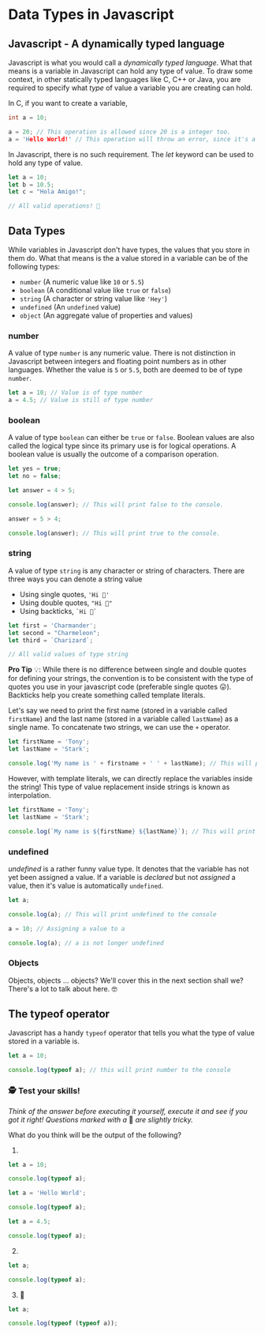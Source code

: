 # Data Types in Javascript

## Javascript - A dynamically typed language

Javascript is what you would call a *dynamically typed language*. What that means is a variable in Javascript can hold any type of value. To draw some context, in other statically typed languages like C, C++ or Java, you are required to specify what *type* of value a variable you are creating can hold.

In C, if you want to create a variable,

```C
int a = 10;

a = 20; // This operation is allowed since 20 is a integer too.
a = 'Hello World!' // This operation will throw an error, since it's a string
```

In Javascript, there is no such requirement. The *let* keyword can be used to hold any type of value.

```javascript
let a = 10;
let b = 10.5;
let c = "Hola Amigo!";

// All valid operations! 🎉
```

## Data Types

While variables in Javascript don't have types, the values that you store in them do. What that means is the a value stored in a variable can be of the following types:

- `number` (A numeric value like `10` or `5.5`)
- `boolean` (A conditional value like `true` or `false`)
- `string` (A character or string value like `'Hey'`)
- `undefined` (An `undefined` value)
- `object` (An aggregate value of properties and values)

### number

A value of type `number` is any numeric value. There is not distinction in Javascript between integers and floating point numbers as in other languages. Whether the value is `5` or `5.5`, both are deemed to be of type `number`.

```javascript
let a = 10; // Value is of type number
a = 4.5; // Value is still of type number
```

### boolean

A value of type `boolean` can either be `true` or `false`. Boolean values are also called the logical type since its primary use is for logical operations. A boolean value is usually the outcome of a comparison operation.

```javascript
let yes = true;
let no = false;

let answer = 4 > 5;

console.log(answer); // This will print false to the console.

answer = 5 > 4;

console.log(answer); // This will print true to the console.
```

### string

A value of type `string` is any character or string of characters. There are three ways you can denote a string value

- Using single quotes, `'Hi 👋'`
- Using double quotes, `"Hi 👋"`
- Using backticks, <code>\`Hi 👋\`</code>

```javascript
let first = 'Charmander';
let second = "Charmeleon";
let third = `Charizard`;

// All valid values of type string
```

**Pro Tip** 💡: While there is no difference between single and double quotes for defining your strings, the convention is to be consistent with the type of quotes you use in your javascript code (preferable single quotes 😛). Backticks help you create something called template literals.

Let's say we need to print the first name (stored in a variable called `firstName`) and the last name (stored in a variable called `lastName`) as a single name. To concatenate two strings, we can use the `+` operator.

```javascript
let firstName = 'Tony';
let lastName = 'Stark';

console.log('My name is ' + firstname + ' ' + lastName); // This will print 'My name is Tony Stark' to the console.
```

However, with template literals, we can directly replace the variables inside the string! This type of value replacement inside strings is known as interpolation.

```javascript
let firstName = 'Tony';
let lastName = 'Stark';

console.log(`My name is ${firstName} ${lastName}`); // This will print 'My name is Tony Stark' as well!
```

### undefined

*undefined* is a rather funny value type. It denotes that the variable has not yet been assigned a value. If a variable is *declared* but not *assigned* a value, then it's value is automatically `undefined`.

```javascript
let a;

console.log(a); // This will print undefined to the console

a = 10; // Assigning a value to a

console.log(a); // a is not longer undefined
```

### Objects

Objects, objects ... objects? We'll cover this in the next section shall we? There's a lot to talk about here. 🤓

## The typeof operator

Javascript has a handy `typeof` operator that tells you what the type of value stored in a variable is.

```javascript
let a = 10;

console.log(typeof a); // this will print number to the console
```

### 🕵 Test your skills!

*Think of the answer before executing it yourself, execute it and see if you got it right! Questions marked with a* 🚀 *are slightly tricky.*

What do you think will be the output of the following?

1)

```javascript
let a = 10;

console.log(typeof a);

let a = 'Hello World';

console.log(typeof a);

let a = 4.5;

console.log(typeof a);
```


2)

```javascript
let a;

console.log(typeof a);
```

3) 🚀

```javascript
let a;

console.log(typeof (typeof a));
```